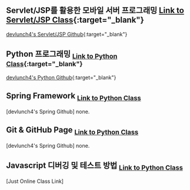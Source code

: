 ## Servlet/JSP를 활용한 모바일 서버 프로그래밍 [Link to Servlet/JSP Class](https://tacademy.skplanet.com/live/player/onlineLectureDetail.action?seq=100){:target="_blank"}

[devlunch4's Servlet/JSP Github](https://github.com/devlunch4/TAcademyServletJSPMobileServerProgramming){:target="_blank"}

## Python 프로그래밍 <sub>[Link to Python Class](https://tacademy.skplanet.com/live/player/onlineLectureDetail.action?seq=89){:target="_blank"}</sub>

[devlunch4's Python Github](https://github.com/devlunch4/TAcademyPython){:target="_blank"}

## Spring Framework <sub>[Link to Python Class](https://tacademy.skplanet.com/live/player/onlineLectureDetail.action?seq=88)</sub>
[devlunch4's Spring Github] none.

## Git & GitHub Page <sub>[Link to Python Class](https://tacademy.skplanet.com/live/player/onlineLectureDetail.action?seq=171)</sub>
[devlunch4's Spring Github] none.

## Javascript 디버깅 및 테스트 방법 <sub>[Link to Python Class](https://tacademy.skplanet.com/live/player/onlineLectureDetail.action?seq=126)</sub>
[Just Online Class Link]
